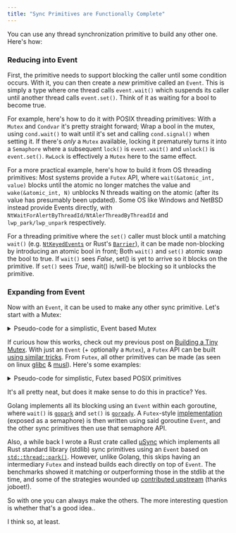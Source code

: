 ```yaml
---
title: "Sync Primitives are Functionally Complete"
---
```


You can use any thread synchronization primitive to build any other one. Here's how:

### Reducing into Event

First, the primitive needs to support blocking the caller until some condition occurs. With it, you can then create a _new_ primitive called an `Event`. This is simply a type where one thread calls `event.wait()` which suspends its caller until another thread calls `event.set()`. Think of it as waiting for a bool to become true.

For example, here's how to do it with POSIX threading primitives: With a `Mutex` and `Condvar` it's pretty straight forward; Wrap a bool in the mutex, using `cond.wait()` to wait until it's set and calling `cond.signal()` when setting it. If there's _only_ a `Mutex` available, locking it prematurely turns it into a `Semaphore` where a subsequent `lock()` is `event.wait()` and `unlock()` is `event.set()`. `RwLock` is effectively a `Mutex` here to the same effect.

For a more practical example, here's how to build it from OS threading primitives: Most systems provide a `Futex` API, where `wait(&atomic_int, value)` blocks until the atomic no longer matches the value and `wake(&atomic_int, N)` unblocks N threads waiting on the atomic (after its value has presumably been updated). Some OS like Windows and NetBSD instead provide Events directly, with `NtWaitForAlertByThreadId/NtAlerThreadByThreadId` and `lwp_park/lwp_unpark` respectively.

For a threading primitive where the `set()` caller must block until a matching `wait()` (e.g. [`NtKeyedEvents`](https://locklessinc.com/articles/keyed_events/) or Rust's [`Barrier`](https://doc.rust-lang.org/std/sync/struct.Barrier.html)), it can be made non-blocking by introducing an atomic bool in front; Both `wait()` and `set()` atomic swap the bool to true. If `wait()` sees _False_, set() is yet to arrive so it blocks on the primitive. If `set()` sees _True_, wait() is/will-be blocking so it unblocks the primitive.

### Expanding from Event

Now with an `Event`, it can be used to make any other sync primitive. Let's start with a Mutex:

<details>
<summary>Pseudo-code for a simplistic, Event based Mutex</summary>

```rs
type Node:
    next: ?*Node
    event: Event

type Mutex(state: Atomic(usize) = 0):
    lock():
        s = state.load(Relaxed)
        loop:
            while s & 1 == 0:
                s = state.cas(s, s | 1, Acquire, Relaxed) orelse return
            node = Node{ next: ?*Node(s & ~1), event: Event{} }
            s = state.cas(s, usize(&node) | 1, Release, Relaxed) orelse:
                node.event.wait()
                s = state.load(Relaxed)
                continue
    
    unlock():
        s = state.cas(1, 0, Release, Acquire) orelse return
        loop:
            node = *Node(s & ~1)
            s = state.cas(s, usize(node.next), Release, Acquire) orelse:
                node.event.set()
                return
```

</details>

If curious how this works, check out my previous post on [Building a Tiny Mutex](https://kprotty.me/2022/09/19/building-a-tiny-mutex.html#queued-locks). With just an `Event` (+ optionally a `Mutex`), a `Futex` API can be built [using similar tricks](https://github.com/ziglang/zig/blob/eb375525366ba51c3f626cf9b27d97fc81e2c938/lib/std/Thread/Futex.zig#L506). From `Futex`, all other primitives can be made (as seen on linux [glibc](https://codebrowser.dev/glibc/glibc/nptl/pthread_mutex_lock.c.html) & [musl](https://git.musl-libc.org/cgit/musl/tree/src/thread/pthread_mutex_timedlock.c?h=v1.2.5&id=0784374d561435f7c787a555aeab8ede699ed298)). Here's some examples:

<details>
<summary>Pseudo-code for simplistic, Futex based POSIX primitives</summary>

```rs
type Mutex(state: Atomic(u32)):
    lock():
        _ = state.cas(0, 1, Acquire, Relaxed) orelse return
        while state.swap(2, Acquire) != 0:
            Futex.wait(&state, 2)
    unlock():
        if state.swap(0, Release) == 2:
            Futex.wake(&state, 1)

type Condvar(state: Atomic(u32)):
    wait(mutex):
        s = state.load(Relaxed)
        mutex.unlock()
        Futex.wait(&state, s)
        mutex.lock()
    signal(): _wake(1)
    broadcast(): _wake(max(u32))
    _wake(n):
        _ = state.fetchAdd(1, Release)
        Futex.wake(&state, n)
```
</details>


It's all pretty neat, but does it make sense to do this in practice? Yes.

Golang implements all its blocking using an `Event` within each goroutine, where `wait()` is [`gopark`](https://github.com/golang/go/blob/a4d99770c0e5f340d6d11d6353110413dc109138/src/runtime/proc.go#L443) and `set()` is [`goready`](https://github.com/golang/go/blob/a4d99770c0e5f340d6d11d6353110413dc109138/src/runtime/proc.go#L479). A `Futex`-style [implementation](https://github.com/golang/go/blob/release-branch.go1.25/src/runtime/sema.go) (exposed as a semaphore) is then written using said goroutine `Event`, and the other sync primitives then use that semaphore API.

Also, a while back I wrote a Rust crate called [µSync](https://github.com/kprotty/usync) which implements all Rust standard library (stdlib) sync primitives using an `Event` based on [`std::thread::park()`](https://doc.rust-lang.org/std/thread/fn.park.html). However, unlike Golang, this skips having an intermediary `Futex` and instead builds each directly on top of `Event`. The benchmarks showed it matching or outperforming those in the stdlib at the time, and some of the strategies wounded up [contributed upstream](https://github.com/rust-lang/rust/pull/110211) (thanks joboet!).

So with one you can always make the others. The more interesting question is whether that's a good idea..

I think so, at least.